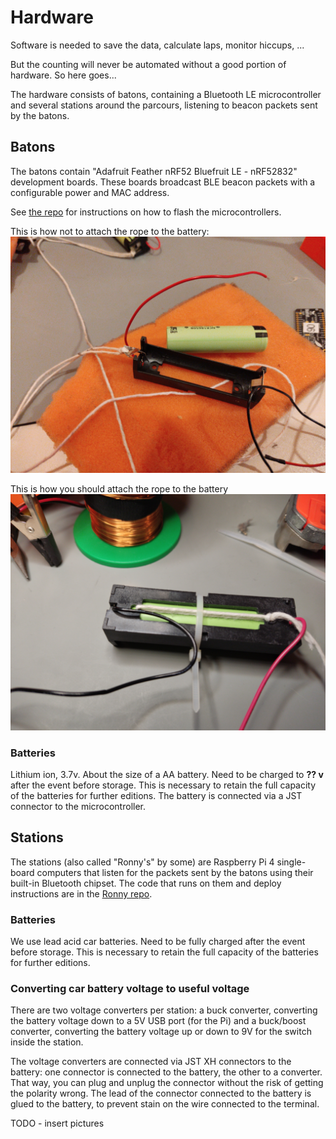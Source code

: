 # Hardware

Software is needed to save the data, calculate laps, monitor hiccups, ...

But the counting will never be automated without a good portion of hardware. So here goes...

The hardware consists of batons, containing a Bluetooth LE microcontroller and several stations around the parcours, listening to beacon packets sent by the batons.

## Batons

The batons contain "Adafruit Feather nRF52 Bluefruit LE - nRF52832" development boards. These boards broadcast BLE beacon packets with a configurable power and MAC address.

See [the repo](https://github.com/12urenloop/baton_firmware/) for instructions on how to flash the microcontrollers.

This is how not to attach the rope to the battery:
 ![How not to attach batons](/assets/images/baton_bad.jpg)

This is how you should attach the rope to the battery 
![How to attach batons](/assets/images/baton_good.jpg)


### Batteries

Lithium ion, 3.7v. About the size of a AA battery. Need to be charged to **?? v** after the event before storage. This is necessary to retain the full capacity of the batteries for further editions. The battery is connected via a JST connector to the microcontroller.

## Stations

The stations (also called "Ronny's" by some) are Raspberry Pi 4 single-board computers that listen for the packets sent by the batons using their built-in Bluetooth chipset. The code that runs on them and deploy instructions are in the [Ronny repo](https://github.com/12urenloop/Ronny-the-station-chef).

### Batteries

We use lead acid car batteries. Need to be fully charged after the event before storage. This is necessary to retain the full capacity of the batteries for further editions.

### Converting car battery voltage to useful voltage

There are two voltage converters per station: a buck converter, converting the battery voltage down to a 5V USB port (for the Pi) and a buck/boost converter, converting the battery voltage up or down to 9V for the switch inside the station.

The voltage converters are connected via JST XH connectors to the battery: one connector is connected to the battery, the other to a converter. That way, you can plug and unplug the connector without the risk of getting
the polarity wrong. The lead of the connector connected to the battery is glued to the battery, to prevent stain
on the wire connected to the terminal.

TODO - insert pictures